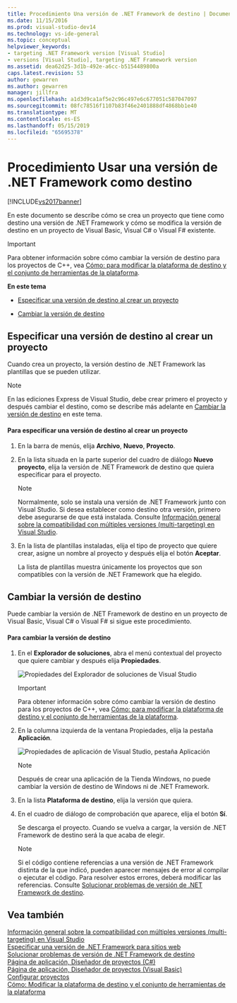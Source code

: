 ```yaml
---
title: Procedimiento Una versión de .NET Framework de destino | Documentos de Microsoft
ms.date: 11/15/2016
ms.prod: visual-studio-dev14
ms.technology: vs-ide-general
ms.topic: conceptual
helpviewer_keywords:
- targeting .NET Framework version [Visual Studio]
- versions [Visual Studio], targeting .NET Framework version
ms.assetid: dea62d25-3d1b-492e-a6cc-b5154489800a
caps.latest.revision: 53
author: gewarren
ms.author: gewarren
manager: jillfra
ms.openlocfilehash: a1d3d9ca1af5e2c96c497e6c677051c587047097
ms.sourcegitcommit: 08fc78516f1107b83f46e2401888df4868bb1e40
ms.translationtype: MT
ms.contentlocale: es-ES
ms.lasthandoff: 05/15/2019
ms.locfileid: "65695378"
---
```

# <a name="how-to-target-a-version-of-the-net-framework"></a>Procedimiento Usar una versión de .NET Framework como destino
[!INCLUDE[vs2017banner](../includes/vs2017banner.md)]

En este documento se describe cómo se crea un proyecto que tiene como destino una versión de .NET Framework y cómo se modifica la versión de destino en un proyecto de Visual Basic, Visual C# o Visual F# existente.  
  
> [!IMPORTANT]
> Para obtener información sobre cómo cambiar la versión de destino para los proyectos de C++, vea [Cómo: para modificar la plataforma de destino y el conjunto de herramientas de la plataforma](https://msdn.microsoft.com/library/031b1d54-e6e1-4da7-9868-3e75a87d9ffe).  
  
 **En este tema**  
  
- [Especificar una versión de destino al crear un proyecto](../ide/how-to-target-a-version-of-the-dotnet-framework.md#bkmk_new)  
  
- [Cambiar la versión de destino](../ide/how-to-target-a-version-of-the-dotnet-framework.md#bkmk_existing)  
  
## <a name="bkmk_new"></a> Especificar una versión de destino al crear un proyecto  
 Cuando crea un proyecto, la versión destino de .NET Framework las plantillas que se pueden utilizar.  
  
> [!NOTE]
> En las ediciones Express de Visual Studio, debe crear primero el proyecto y después cambiar el destino, como se describe más adelante en [Cambiar la versión de destino](../ide/how-to-target-a-version-of-the-dotnet-framework.md#bkmk_existing) en este tema.  
  
#### <a name="to-target-a-version-when-you-create-a-project"></a>Para especificar una versión de destino al crear un proyecto  
  
1. En la barra de menús, elija **Archivo**, **Nuevo**, **Proyecto**.  
  
2. En la lista situada en la parte superior del cuadro de diálogo **Nuevo proyecto**, elija la versión de .NET Framework de destino que quiera especificar para el proyecto.  
  
    > [!NOTE]
    > Normalmente, solo se instala una versión de .NET Framework junto con Visual Studio. Si desea establecer como destino otra versión, primero debe asegurarse de que está instalada. Consulte [Información general sobre la compatibilidad con múltiples versiones (multi-targeting) en Visual Studio](../ide/visual-studio-multi-targeting-overview.md).  
  
3. En la lista de plantillas instaladas, elija el tipo de proyecto que quiere crear, asigne un nombre al proyecto y después elija el botón **Aceptar**.  
  
     La lista de plantillas muestra únicamente los proyectos que son compatibles con la versión de .NET Framework que ha elegido.  
  
## <a name="bkmk_existing"></a> Cambiar la versión de destino  
 Puede cambiar la versión de .NET Framework de destino en un proyecto de Visual Basic, Visual C# o Visual F# si sigue este procedimiento.  
  
#### <a name="to-change-the-targeted-version"></a>Para cambiar la versión de destino  
  
1. En el **Explorador de soluciones**, abra el menú contextual del proyecto que quiere cambiar y después elija **Propiedades**.  
  
     ![Propiedades del Explorador de soluciones de Visual Studio](../ide/media/vs-slnexplorer-properties.png "vs_slnExplorer_Properties")  
  
    > [!IMPORTANT]
    > Para obtener información sobre cómo cambiar la versión de destino para los proyectos de C++, vea [Cómo: para modificar la plataforma de destino y el conjunto de herramientas de la plataforma](https://msdn.microsoft.com/library/031b1d54-e6e1-4da7-9868-3e75a87d9ffe).  
  
2. En la columna izquierda de la ventana Propiedades, elija la pestaña **Aplicación**.  
  
     ![Propiedades de aplicación de Visual Studio, pestaña Aplicación](../ide/media/vs-slnexplorer-properties-applicationtab.png "vs_slnExplorer_Properties_ApplicationTab")  
  
    > [!NOTE]
    > Después de crear una aplicación de la Tienda Windows, no puede cambiar la versión de destino de Windows ni de .NET Framework.  
  
3. En la lista **Plataforma de destino**, elija la versión que quiera.  
  
4. En el cuadro de diálogo de comprobación que aparece, elija el botón **Sí**.  
  
     Se descarga el proyecto. Cuando se vuelva a cargar, la versión de .NET Framework de destino será la que acaba de elegir.  
  
    > [!NOTE]
    > Si el código contiene referencias a una versión de .NET Framework distinta de la que indicó, pueden aparecer mensajes de error al compilar o ejecutar el código. Para resolver estos errores, deberá modificar las referencias. Consulte [Solucionar problemas de versión de .NET Framework de destino](../msbuild/troubleshooting-dotnet-framework-targeting-errors.md).  
  
## <a name="see-also"></a>Vea también  
 [Información general sobre la compatibilidad con múltiples versiones (multi-targeting) en Visual Studio](../ide/visual-studio-multi-targeting-overview.md)   
 [Especificar una versión de .NET Framework para sitios web](https://msdn.microsoft.com/library/8b8145a9-62f6-4fc4-8a83-47b0487cbe76)   
 [Solucionar problemas de versión de .NET Framework de destino](../msbuild/troubleshooting-dotnet-framework-targeting-errors.md)   
 [Página de aplicación, Diseñador de proyectos (C#)](../ide/reference/application-page-project-designer-csharp.md)   
 [Página de aplicación, Diseñador de proyectos (Visual Basic)](../ide/reference/application-page-project-designer-visual-basic.md)   
 [Configurar proyectos](https://msdn.microsoft.com/library/a1489abb-6294-4f8f-b71f-2cb126393526)   
 [Cómo: Modificar la plataforma de destino y el conjunto de herramientas de la plataforma](https://msdn.microsoft.com/library/031b1d54-e6e1-4da7-9868-3e75a87d9ffe)
